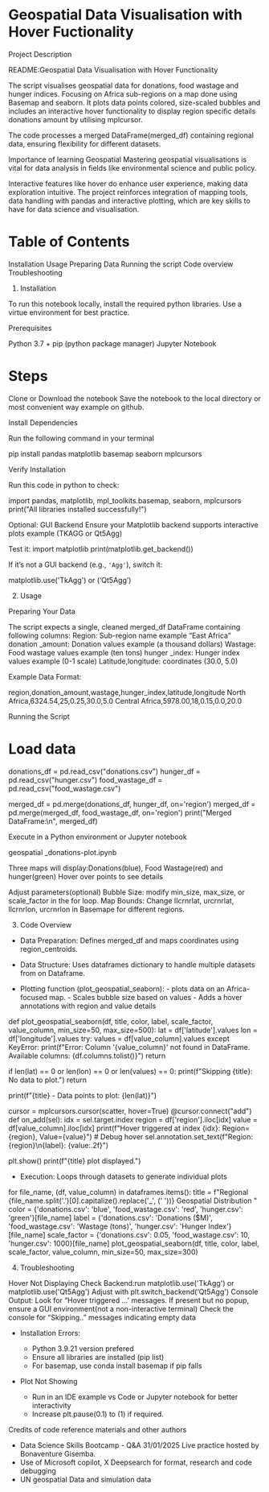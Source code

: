 # Geospatial Data Visualisation with Hover Fuctionality

Project Description 

README:Geospatial Data Visualisation with Hover Functionality

The script visualises geospatial data for donations, food wastage and hunger indices.
Focusing on Africa sub-regions on a map done using Basemap and seaborn. It plots data points colored, size-scaled bubbles and includes an interactive hover functionality to display region specific details donations amount by utilising mplcursor.

The code processes a merged DataFrame(merged_df) containing regional data, ensuring flexibility for different datasets.

Importance of learning Geospatial
Mastering geospatial visualisations is vital for data analysis in fields like environmental science and public policy.

Interactive features like hover do enhance user experience, making data exploration intuitive.
The project reinforces integration of mapping tools, data handling with pandas and interactive plotting, which are key skills to have for data science and visualisation.

# Table of Contents 

Installation
Usage
Preparing Data
Running the script
Code overview
Troubleshooting

1. Installation

To run this notebook locally, install the required python libraries. Use a virtue environment for best practice.

Prerequisites

Python 3.7 +
pip (python package manager)
Jupyter Notebook




# Steps

Clone or Download the notebook
Save the notebook to the local directory or most convenient way example on github.


Install Dependencies

Run the following command in your terminal 

pip install pandas matplotlib basemap seaborn mplcursors	


 Verify Installation 

Run this code in python to check:

import pandas, matplotlib, mpl_toolkits.basemap, seaborn, mplcursors
print("All libraries installed successfully!")

Optional: GUI Backend
Ensure your Matplotlib backend supports interactive plots example (TKAGG or Qt5Agg)
 
Test it:
	import matplotlib
print(matplotlib.get_backend())

If it’s not a GUI backend (e.g., `'Agg'`), switch it:

matplotlib.use('TkAgg') or (‘Qt5Agg’)

2. Usage

Preparing Your Data

The script expects a single, cleaned merged_df DataFrame containing following columns:
Region: Sub-region name example “East Africa”
donation _amount: Donation values example (a thousand dollars)
Wastage: Food wastage values example (ten tons)
hunger _index: Hunger index values example (0-1 scale)
Latitude,longitude: coordinates (30.0, 5.0)
 
Example Data Format:

region,donation_amount,wastage,hunger_index,latitude,longitude
North Africa,6324.54,25,0.25,30.0,5.0
Central Africa,5978.00,18,0.15,0.0,20.0

Running the Script

# Load data

donations_df = pd.read_csv("donations.csv")
hunger_df = pd.read_csv("hunger.csv")
food_wastage_df = pd.read_csv("food_wastage.csv")


         
merged_df = pd.merge(donations_df, hunger_df, on='region')
merged_df = pd.merge(merged_df, food_wastage_df, on='region')
print("Merged DataFrame:\n", merged_df)
  


Execute in a Python environment or Jupyter notebook

geospatial _donations-plot.ipynb

Three maps will display:Donations(blue), Food Wastage(red) and hunger(green)
Hover over points to see details 

Adjust parameters(optional)
Bubble Size: modify min_size, max_size, or scale_factor in the for loop.
Map Bounds: Change IIcrnrlat, urcrnrlat, llcrnrlon, urcrnrlon in Basemape for different regions.

3. Code Overview

- Data Preparation: Defines merged_df and maps coordinates using region_centroids.

- Data Structure: Uses dataframes dictionary to handle multiple datasets from on Dataframe.

- Plotting function (plot_geospatial_seaborn):
      - plots data on an Africa-focused map.
      - Scales bubble size based on values 
      - Adds a hover annotations with region and value details


 

def plot_geospatial_seaborn(df, title, color, label, scale_factor, value_column, min_size=50, max_size=500):
   lat = df['latitude'].values
   lon = df['longitude'].values
   try:
       values = df[value_column].values
   except KeyError:
       print(f"Error: Column '{value_column}' not found in DataFrame. Available columns: {df.columns.tolist()}")
       return
  
   if len(lat) == 0 or len(lon) == 0 or len(values) == 0:
       print(f"Skipping {title}: No data to plot.")
       return


   print(f"{title} - Data points to plot: {len(lat)}")


cursor = mplcursors.cursor(scatter, hover=True)
   @cursor.connect("add")
   def on_add(sel):
       idx = sel.target.index
       region = df['region'].iloc[idx]
       value = df[value_column].iloc[idx]
       print(f"Hover triggered at index {idx}: Region={region}, Value={value}")  # Debug hover
       sel.annotation.set_text(f"Region: {region}\n{label}: {value:.2f}")


   plt.show()
   print(f"{title} plot displayed.")

 
- Execution: Loops through datasets to generate individual plots 

 for file_name, (df, value_column) in dataframes.items(): 
   title = f"Regional {file_name.split('.')[0].capitalize().replace('_', (' '))} Geospatial Distribution "
   color = {'donations.csv': 'blue', 'food_wastage.csv': 'red', 'hunger.csv': 'green'}[file_name]
   label = {'donations.csv': 'Donations ($M)', 'food_wastage.csv': 'Wastage (tons)', 'hunger.csv': 'Hunger Index'}[file_name]
   scale_factor = {'donations.csv': 0.05, 'food_wastage.csv': 10, 'hunger.csv': 1000}[file_name]
   plot_geospatial_seaborn(df, title, color, label, scale_factor, value_column, min_size=50, max_size=300)
  

4. ​​​​​​​​​​​​​​​​​​​​​​​​​​​​​​​​​​​​​​​​​​​​​​​​​​Troubleshooting

Hover Not Displaying
Check Backend:run 
matplotlib.use('TkAgg') or matplotlib.use('Qt5Agg')
Adjust with plt.switch_backend(‘Qt5Agg')
Console Output: Look for “Hover triggered …’ messages. If present but no popup, ensure a GUI environment(not a non-interactive terminal)
Check the console for “Skipping..” messages indicating empty data

-  Installation Errors: 
	- Python 3.9.21 version prefered 
	- Ensure all libraries are installed (pip list)
	- For basemap, use conda install basemap if pip falls

- Plot Not Showing
	- Run in an IDE example vs Code or Jupyter notebook for better interactivity 
	- Increase plt.pause(0.1) to (1) if required.
   

​​​​​​​​​​​​​​​​​​​​​​​​​​​​​​​​​​​​​​​​​​​​​​​​​​​​​​​​​​​​​​​​​​​​​​​​​​​​​​​​​​​​​​​​​​​​​​​​​​​​​​​​​​​​​​​​​​​​​​​​​​​​​​​​​​​​​​​​​​​​​​​​​​​​​​​​​​​​​​​​​​​​​​​​​​​​​​​​​​​​​​​​​​​​​​​​​​​​​​​​​​​​​​​​​​​​​​​​​​​​​​​​​​​​​​​​​​​​​​​​​​​​​​​​​​​​​​​​​​​​​​​​​​​​​​​​​​​​​​​​​​​​​​​Credits of code reference materials and other authors

- Data Science Skills Bootcamp - Q&A  31/01/2025 Live practice hosted by Bonaventure Gisemba.
- Use of Microsoft copilot, X Deepsearch for format, research and code debugging
- UN geospatial Data and simulation data 

